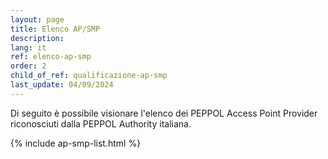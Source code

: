 ```yaml
---
layout: page
title: Elenco AP/SMP
description:
lang: it
ref: elenco-ap-smp
order: 2
child_of_ref: qualificazione-ap-smp
last_update: 04/09/2024
---
```


Di seguito è possibile visionare l'elenco dei PEPPOL Access Point Provider
riconosciuti dalla PEPPOL Authority italiana.

{% include ap-smp-list.html %}
